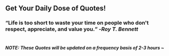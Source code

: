 ## Get Your Daily Dose of Quotes!
### <q>Life is too short to waste your time on people who don't respect, appreciate, and value you.</q> -<em>Roy T. Bennett</em> <br><br>
##### NOTE: These Quotes will be updated on a frequency basis of 2-3 hours ~
